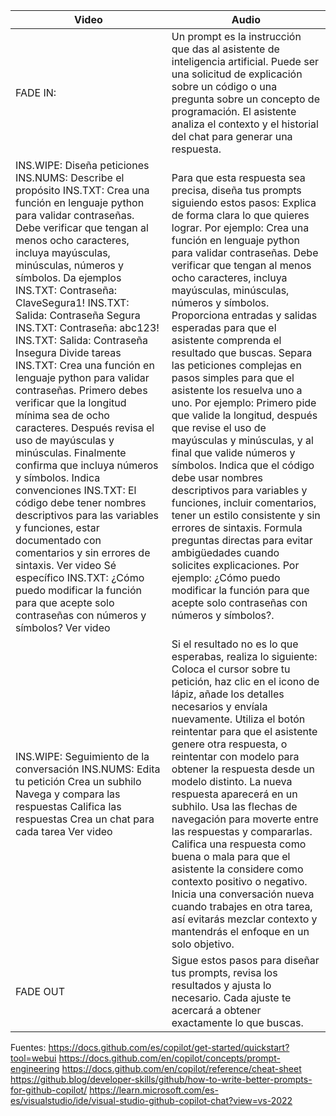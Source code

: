 | Video | Audio |
| --- | --- |
| FADE IN: | Un prompt es la instrucción que das al asistente de inteligencia artificial. Puede ser una solicitud de explicación sobre un código o una pregunta sobre un concepto de programación.  El asistente analiza el contexto y el historial del chat para generar una respuesta. |
| INS.WIPE: Diseña peticiones    INS.NUMS: Describe el propósito INS.TXT: Crea una función en lenguaje python para validar contraseñas. Debe verificar que tengan al menos ocho caracteres, incluya mayúsculas, minúsculas, números y símbolos.       Da ejemplos INS.TXT: Contraseña: ClaveSegura1! INS.TXT: Salida: Contraseña Segura INS.TXT: Contraseña: abc123! INS.TXT: Salida: Contraseña Insegura   Divide tareas INS.TXT: Crea una función en lenguaje python para validar contraseñas.  Primero debes verificar que la longitud mínima sea de ocho caracteres. Después revisa el uso de mayúsculas y minúsculas. Finalmente confirma que incluya números y símbolos.        Indica convenciones INS.TXT: El código debe tener nombres descriptivos para las variables y funciones, estar documentado con comentarios y sin errores de sintaxis.   Ver video   Sé específico INS.TXT: ¿Cómo puedo modificar la función para que acepte solo contraseñas con números y símbolos?   Ver video | Para que esta respuesta sea precisa, diseña tus prompts siguiendo estos pasos:  Explica de forma clara lo que quieres lograr. Por ejemplo: Crea una función en lenguaje python para validar contraseñas. Debe verificar que tengan al menos ocho caracteres, incluya mayúsculas, minúsculas, números y símbolos.  Proporciona entradas y salidas esperadas para que el asistente comprenda el resultado que buscas.  Separa las peticiones complejas en pasos simples para que el asistente los resuelva uno a uno.  Por ejemplo: Primero pide que valide la longitud, después que revise el uso de mayúsculas y minúsculas, y al final que valide números y símbolos.  Indica que el código debe  usar nombres descriptivos para variables y funciones, incluir comentarios, tener un estilo consistente y sin errores de sintaxis.  Formula preguntas directas para evitar ambigüedades cuando solicites explicaciones. Por ejemplo: ¿Cómo puedo modificar la función para que acepte solo contraseñas con números y símbolos?. |
| INS.WIPE: Seguimiento de la conversación  INS.NUMS: Edita tu petición      Crea un subhilo          Navega y compara las respuestas     Califica las respuestas     Crea un chat para cada tarea   Ver video | Si el resultado no es lo que esperabas, realiza lo siguiente:  Coloca el cursor sobre tu petición, haz clic en el icono de lápiz, añade los detalles necesarios y envíala nuevamente.  Utiliza el botón reintentar para que el asistente genere otra respuesta, o reintentar con modelo para obtener la respuesta desde un modelo distinto. La nueva respuesta aparecerá en un subhilo.  Usa las flechas de navegación para moverte entre las respuestas y compararlas.  Califica una respuesta como buena o mala para que el asistente la considere como contexto positivo o negativo.  Inicia una conversación nueva cuando trabajes en otra tarea, así evitarás mezclar contexto y mantendrás el enfoque en un solo objetivo. |
| FADE OUT | Sigue estos pasos para diseñar tus prompts, revisa los resultados y ajusta lo necesario. Cada ajuste te acercará a obtener exactamente lo que buscas. |


Fuentes:
https://docs.github.com/es/copilot/get-started/quickstart?tool=webui
https://docs.github.com/en/copilot/concepts/prompt-engineering
https://docs.github.com/en/copilot/reference/cheat-sheet
https://github.blog/developer-skills/github/how-to-write-better-prompts-for-github-copilot/
https://learn.microsoft.com/es-es/visualstudio/ide/visual-studio-github-copilot-chat?view=vs-2022

